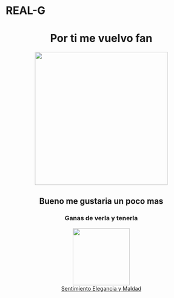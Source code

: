 # REAL-G
<!DOCTYPE html>
<html lang="en">
<head>
    <meta charset="UTF-8">
    <meta name="viewport" content="width=device-width, initial-scale=1.0">
    <title>REALG</title>
    <head>
<body>
    <CENTER>
    <h1>Por ti me vuelvo fan</h1>
    </CENTER>
    <center>
    <img src="ARCANGEL CHOTA .jpeg"width="350px" alt="">
    </center>
    <center> 
    <h2>Bueno me gustaria un poco mas</h2>
    </center>
    <center> 
    <h3>Ganas de verla y tenerla </h3>
    </center>
    <center>
    <img src="Descargar Icono de flecha abajo línea negra gratis.jpeg"width="150px" alt="">
    </center>
    <center> 
    <a href="https://youtu.be/fXkF48-Fehs" target="_blank" >Sentimiento Elegancia y Maldad</a> 
    </center>
</body>
</html>
